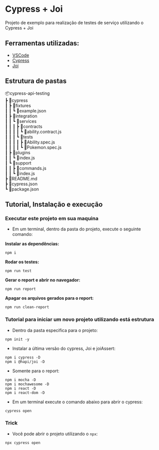 # Cypress + Joi

Projeto de exemplo para realização de testes de serviço utilizando o Cypress + Joi

## Ferramentas utilizadas:
- [VSCode](https://code.visualstudio.com/ "VSCode")
- [Cypress](https://www.npmjs.com/package/cypress "Cypress")
- [Joi](https://www.npmjs.com/package/@hapi/joi "Joi")

## Estrutura de pastas

📦cypress-api-testing  
 ┣ 📂cypress  
 ┃ ┣ 📂fixtures  
 ┃ ┃ ┗ 📜example.json  
 ┃ ┣ 📂integration  
 ┃ ┃ ┗ 📂services  
 ┃ ┃ ┃ ┣ 📂contracts  
 ┃ ┃ ┃ ┃ ┗ 📜ability.contract.js  
 ┃ ┃ ┃ ┗ 📂tests  
 ┃ ┃ ┃ ┃ ┣ 📜Ability.spec.js  
 ┃ ┃ ┃ ┃ ┗ 📜Pokemon.spec.js  
 ┃ ┣ 📂plugins  
 ┃ ┃ ┗ 📜index.js  
 ┃ ┗ 📂support  
 ┃ ┃ ┣ 📜commands.js  
 ┃ ┃ ┗ 📜index.js  
 ┣ 📜README.md  
 ┣ 📜cypress.json  
 ┗ 📜package.json  

## Tutorial, Instalação e execução

### Executar este projeto em sua maquina

* Em um terminal, dentro da pasta do projeto, execute o seguinte comando:

**Instalar as dependências:**  
```
npm i
```
**Rodar os testes:**  
```
npm run test
```
**Gerar o report e abrir no navegador:**  
```
npm run report
```
**Apagar os arquivos gerados para o report:**  
```
npm run clean-report
```

### Tutorial para iniciar um novo projeto utilizando está estrutura

* Dentro da pasta especifica para o projeto:
```
npm init -y
```

* Instalar a última versão do cypress, Joi e joiAssert:
```
npm i cypress -D
npm i @hapi/joi -D
```
* Somente para o report:  
```
npm i mocha -D
npm i mochawesome -D
npm i react -D
npm i react-dom -D
```

* Em um terminal execute o comando abaixo para abrir o cypress:
```
cypress open 
```

### Trick

* Você pode abrir o projeto utilizando o `npx`:
```
npx cypress open
```